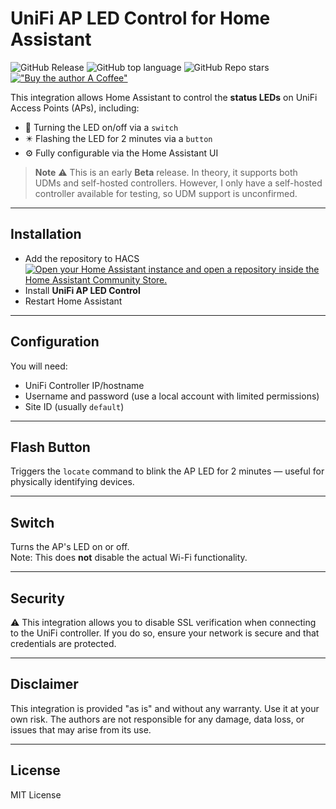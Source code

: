 # UniFi AP LED Control for Home Assistant

![GitHub Release](https://img.shields.io/github/v/release/omgitslurch/hass-unifi-ap-led) ![GitHub top language](https://img.shields.io/github/languages/top/omgitslurch/hass-unifi-ap-led)
 ![GitHub Repo stars](https://img.shields.io/github/stars/omgitslurch/hass-unifi-ap-led) [!["Buy the author A Coffee"](https://www.buymeacoffee.com/assets/img/custom_images/orange_img.png)](https://www.buymeacoffee.com/omgitslurch)

This integration allows Home Assistant to control the **status LEDs** on UniFi Access Points (APs), including:

- 🔄 Turning the LED on/off via a `switch`
- ✴️ Flashing the LED for 2 minutes via a `button` 
- ⚙️ Fully configurable via the Home Assistant UI

> **Note** ⚠️ This is an early **Beta** release. In theory, it supports both UDMs and self-hosted controllers. However, I only have a self-hosted controller available for testing, so UDM support is unconfirmed.

---

## Installation

- Add the repository to HACS  
<a href="https://my.home-assistant.io/redirect/hacs_repository/?category=integration&amp;repository=hass-unifi-ap-led&amp;owner=omgitslurch" rel="nofollow"><img src="https://my.home-assistant.io/badges/hacs_repository.svg" alt="Open your Home Assistant instance and open a repository inside the Home Assistant Community Store."></a>
- Install **UniFi AP LED Control**
- Restart Home Assistant

---

## Configuration

You will need:
- UniFi Controller IP/hostname
- Username and password (use a local account with limited permissions)
- Site ID (usually `default`)

---

## Flash Button

Triggers the `locate` command to blink the AP LED for 2 minutes — useful for physically identifying devices.

---

## Switch

Turns the AP's LED on or off.  
Note: This does **not** disable the actual Wi-Fi functionality.

---

## Security

⚠️ This integration allows you to disable SSL verification when connecting to the UniFi controller. If you do so, ensure your network is secure and that credentials are protected.

---

## Disclaimer

This integration is provided "as is" and without any warranty. Use it at your own risk. The authors are not responsible for any damage, data loss, or issues that may arise from its use.

---

## License

MIT License
